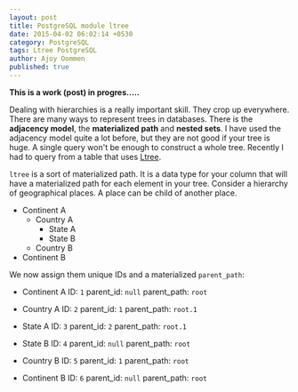 ```yaml
---
layout: post
title: PostgreSQL module ltree
date: 2015-04-02 06:02:14 +0530
category: PostgreSQL
tags: Ltree PostgreSQL
author: Ajoy Oommen
published: true
---
```

**This is a work (post) in progres.....**

Dealing with hierarchies is a really important skill. They crop up everywhere. There are many ways to represent trees in databases. There is the **adjacency model**, the **materialized path** and **nested sets**. I have used the adjacency model quite a lot before, but they are not good if your tree is huge. A single query won't be enough to construct a whole tree. Recently I had to query from a table that uses [Ltree](http://www.postgresql.org/docs/9.4/static/ltree.html).

`ltree` is a sort of materialized path. It is a data type for your column that will have a materialized path for each element in your tree. Consider a hierarchy of geographical places. A place can be child of another place.

* Continent A
    * Country A
        * State A
        * State B
    * Country B
* Continent B

We now assign them unique IDs and a materialized `parent_path`:

* Continent A
    ID: `1`
parent_id: `null`
parent_path: `root`

* Country A
    ID: `2`
parent_id: `1`
parent_path: `root.1`

* State A
    ID: `3`
parent_id: `2`
parent_path: `root.1`

* State B
    ID: `4`
parent_id: `null`
parent_path: `root`

* Country B
    ID: `5`
parent_id: `1`
parent_path: `root`

* Continent B
    ID: `6`
parent_id: `null`
parent_path: `root`